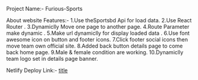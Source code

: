 Project Name:-
Furious-Sports

About website Features:- 
1.Use theSportsbd Api for load data.
2.Use React Router .
3.Dynamiclly Move one page to another page.
4.Route Parameter make dynamic .
5.Make url dynamiclly for display loaded data .
6.Use font awesome icon on button and footer icons.
7.Click footer social icons then move team own official site.
8.Added back button details page to come back home page.
9.Male & female condition are working.
10.Dynamiclly team logo set in details page banner.   

Netlify Deploy Link:-
[title](https://path--)